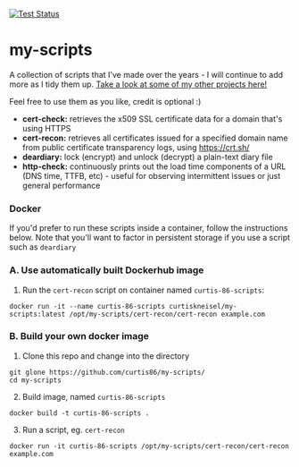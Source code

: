 [![Test Status](https://github.com/curtis86/my-scripts/actions/workflows/main.yml/badge.svg)](https://github.com/curtis86/my-scripts/actions/workflows/main.yml)

# my-scripts

A collection of scripts that I've made over the years - I will continue to add more as I tidy them up. [Take a look at some of my other projects here!](https://github.com/curtis86?tab=repositories)

Feel free to use them as you like, credit is optional :)

 * **cert-check:** retrieves the x509 SSL certificate data for a domain that's using HTTPS
 * **cert-recon:** retrieves all certificates issued for a specified domain name from public certificate transparency logs, using https://crt.sh/
 * **deardiary:** lock (encrypt) and unlock (decrypt) a plain-text diary file
 * **http-check:** continuously prints out the load time components of a URL (DNS time, TTFB, etc) - useful for observing intermittent issues or just general performance

### Docker

If you'd prefer to run these scripts inside a container, follow the instructions below. Note that you'll want to factor in persistent storage if you use a script such as `deardiary`


### A. Use automatically built Dockerhub image

1. Run the `cert-recon` script on container named `curtis-86-scripts`:

```
docker run -it --name curtis-86-scripts curtiskneisel/my-scripts:latest /opt/my-scripts/cert-recon/cert-recon example.com

```


### B. Build your own docker image

1. Clone this repo and change into the directory

```
git glone https://github.com/curtis86/my-scripts/
cd my-scripts
```

2. Build image, named `curtis-86-scripts`

```
docker build -t curtis-86-scripts .
```

3. Run a script, eg. `cert-recon`

```
docker run -it curtis-86-scripts /opt/my-scripts/cert-recon/cert-recon example.com
```
